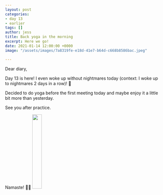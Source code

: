 ```yaml
---
layout: post
categories:
- day 13
- earlier
tags: []
author: jess
title: Back yoga in the morning
excerpt: Here we go!
date: 2021-01-14 12:00:00 +0000
image: "/assets/images/7a8319fe-e18d-41e7-b64d-c668b8586bac.jpeg"

---
```

Dear diary,

Day 13 is here! I even woke up without nightmares today (context: I woke up to nightmares 2 days in a row)! 🎉

Decided to do yoga before the first meeting today and maybe enjoy it a little bit more than yesterday.

See you after practice.

Namaste! 🧘‍♀️ <img width="25%" height="25%" src="{{site.url}}{{site.baseurl}}/assets/images/jess-signature.gif">